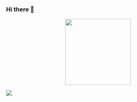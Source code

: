 ### Hi there 👋

<p align="center">
    <img height="180em" src="https://github-readme-stats.vercel.app/api?username=xNitrous&show_icons=true&theme=monokai&include_all_commits=true&count_private=true"/>
</p>

![](https://komarev.com/ghpvc/?username=xNitrous)
